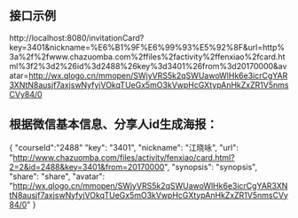 ## 接口示例
http://localhost:8080/invitationCard?key=3401&nickname=%E6%B1%9F%E6%99%93%E5%92%8F&url=http%3a%2f%2fwww.chazuomba.com%2ffiles%2factivity%2ffenxiao%2fcard.html%3f2%3d2%26id%3d2488%26key%3d3401%26from%3d20170000&avatar=http://wx.qlogo.cn/mmopen/SWjyVRS5k2qSWUawoWlHk6e3icrCgYAR3XNtN8ausjf7axjswNyfyjVOkqTUeGx5mO3kVwpHcGXtypAnHkZxZR1V5nmsCVy84/0

## 根据微信基本信息、分享人id生成海报：
{
  "courseId":"2488"
  "key": "3401",
  "nickname": "江晓咏",
  "url": "http://www.chazuomba.com/files/activity/fenxiao/card.html?2=2&id=2488&key=3401&from=20170000",
  "synopsis": "synopsis",
  "share": "share",
  "avatar": "http://wx.qlogo.cn/mmopen/SWjyVRS5k2qSWUawoWlHk6e3icrCgYAR3XNtN8ausjf7axjswNyfyjVOkqTUeGx5mO3kVwpHcGXtypAnHkZxZR1V5nmsCVy84/0"
}